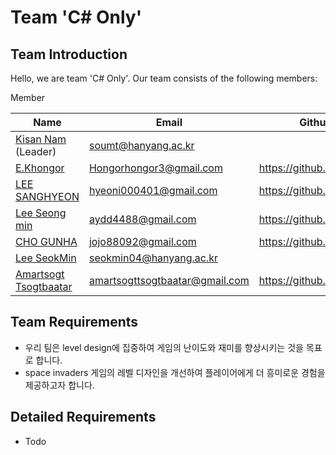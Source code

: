 # Team 'C# Only' 
## Team Introduction
Hello, we are team 'C# Only'. Our team consists of the following members:

Member

| Name                                             | Email                   | Github Address                               |
|--------------------------------------------------|-------------------------|----------------------------------------------|
| [Kisan Nam](https://github.com/soumt-r) (Leader) | soumt@hanyang.ac.kr     |                                              |
| [E.Khongor]()                                    | Hongorhongor3@gmail.com |   https://github.com/spicytortillabn                                           |
| [LEE SANGHYEON]()                                | hyeoni000401@gmail.com  |      https://github.com/rudwnl               |
| [Lee Seong min](https://github.com/lookback03/lookback03)   | aydd4488@gmail.com      |  https://github.com/lookback03    |
| [CHO GUNHA]()                                    | jojo88092@gmail.com     |  https://github.com/GUNHA96                  |
| [Lee SeokMin]()                                  | seokmin04@hanyang.ac.kr |                                              |
| [Amartsogt Tsogtbaatar]()                        | amartsogttsogtbaatar@gmail.com |https://github.com/Amraa-gif                                       |

## Team Requirements
- 우리 팀은 level design에 집중하여 게임의 난이도와 재미를 향상시키는 것을 목표로 합니다.
- space invaders 게임의 레벨 디자인을 개선하여 플레이어에게 더 흥미로운 경험을 제공하고자 합니다.

## Detailed Requirements
- Todo
